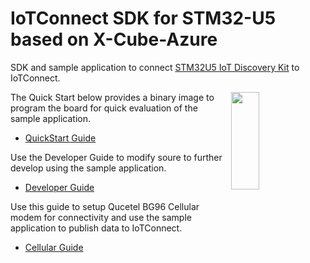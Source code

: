 # IoTConnect SDK for STM32-U5 based on X-Cube-Azure
SDK and sample application to connect [STM32U5 IoT Discovery Kit](https://www.st.com/en/evaluation-tools/b-u585i-iot02a.html) to IoTConnect.

<img src="IoTConnect/docs/media/top-90.png" width="30%" height="20%" align="right"/>

The Quick Start below provides a binary image to program the board for quick evaluation of the sample application. 
* [QuickStart Guide](IoTConnect/docs/QUICKSTART.md)

Use the Developer Guide to modify soure to further develop using the sample application.
* [Developer Guide](IoTConnect/docs/DEVELOPER_GUIDE.md)

Use this guide to setup Qucetel BG96 Cellular modem for connectivity and use the sample application to publish data to IoTConnect.
* [Cellular Guide](IoTConnect/docs/BG96.md)
